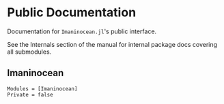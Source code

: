 # Public Documentation

Documentation for `Imaninocean.jl`'s public interface.

See the Internals section of the manual for internal package docs covering all submodules.

## Imaninocean

```@autodocs
Modules = [Imaninocean]
Private = false
```
